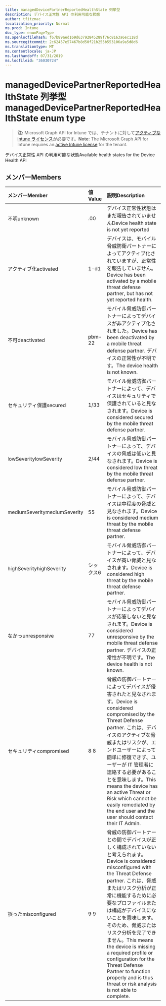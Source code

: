 ```yaml
---
title: managedDevicePartnerReportedHealthState 列挙型
description: デバイス正常性 API の利用可能な状態
author: tfitzmac
localization_priority: Normal
ms.prod: Intune
doc_type: enumPageType
ms.openlocfilehash: f67b89aed169d63792845289f76c8163a6ec118d
ms.sourcegitcommit: 2c62457e57467b8d50f21b255b553106a9a5d8d6
ms.translationtype: MT
ms.contentlocale: ja-JP
ms.lasthandoff: 07/31/2019
ms.locfileid: "36030724"
---
```

# <a name="manageddevicepartnerreportedhealthstate-enum-type"></a><span data-ttu-id="70f76-103">managedDevicePartnerReportedHealthState 列挙型</span><span class="sxs-lookup"><span data-stu-id="70f76-103">managedDevicePartnerReportedHealthState enum type</span></span>

> <span data-ttu-id="70f76-104">**注:** Microsoft Graph API for Intune では、テナントに対して[アクティブな intune ライセンス](https://go.microsoft.com/fwlink/?linkid=839381)が必要です。</span><span class="sxs-lookup"><span data-stu-id="70f76-104">**Note:** The Microsoft Graph API for Intune requires an [active Intune license](https://go.microsoft.com/fwlink/?linkid=839381) for the tenant.</span></span>

<span data-ttu-id="70f76-105">デバイス正常性 API の利用可能な状態</span><span class="sxs-lookup"><span data-stu-id="70f76-105">Available health states for the Device Health API</span></span>

## <a name="members"></a><span data-ttu-id="70f76-106">メンバー</span><span class="sxs-lookup"><span data-stu-id="70f76-106">Members</span></span>
|<span data-ttu-id="70f76-107">メンバー</span><span class="sxs-lookup"><span data-stu-id="70f76-107">Member</span></span>|<span data-ttu-id="70f76-108">値</span><span class="sxs-lookup"><span data-stu-id="70f76-108">Value</span></span>|<span data-ttu-id="70f76-109">説明</span><span class="sxs-lookup"><span data-stu-id="70f76-109">Description</span></span>|
|:---|:---|:---|
|<span data-ttu-id="70f76-110">不明</span><span class="sxs-lookup"><span data-stu-id="70f76-110">unknown</span></span>|<span data-ttu-id="70f76-111">.0</span><span class="sxs-lookup"><span data-stu-id="70f76-111">0</span></span>|<span data-ttu-id="70f76-112">デバイス正常性状態はまだ報告されていません</span><span class="sxs-lookup"><span data-stu-id="70f76-112">Device health state is not yet reported</span></span>|
|<span data-ttu-id="70f76-113">アクティブ化</span><span class="sxs-lookup"><span data-stu-id="70f76-113">activated</span></span>|<span data-ttu-id="70f76-114">1-d</span><span class="sxs-lookup"><span data-stu-id="70f76-114">1</span></span>|<span data-ttu-id="70f76-115">デバイスは、モバイル脅威防衛パートナーによってアクティブ化されていますが、正常性を報告していません。</span><span class="sxs-lookup"><span data-stu-id="70f76-115">Device has been activated by a mobile threat defense partner, but has not yet reported health.</span></span>|
|<span data-ttu-id="70f76-116">不可</span><span class="sxs-lookup"><span data-stu-id="70f76-116">deactivated</span></span>|<span data-ttu-id="70f76-117">pbm-2</span><span class="sxs-lookup"><span data-stu-id="70f76-117">2</span></span>|<span data-ttu-id="70f76-118">モバイル脅威防御パートナーによってデバイスが非アクティブ化されました。</span><span class="sxs-lookup"><span data-stu-id="70f76-118">Device has been deactivated by a mobile threat defense partner.</span></span> <span data-ttu-id="70f76-119">デバイスの正常性が不明です。</span><span class="sxs-lookup"><span data-stu-id="70f76-119">The device health is not known.</span></span>|
|<span data-ttu-id="70f76-120">セキュリティ保護</span><span class="sxs-lookup"><span data-stu-id="70f76-120">secured</span></span>|<span data-ttu-id="70f76-121">1/3</span><span class="sxs-lookup"><span data-stu-id="70f76-121">3</span></span>|<span data-ttu-id="70f76-122">モバイル脅威防御パートナーによって、デバイスはセキュリティで保護されていると見なされます。</span><span class="sxs-lookup"><span data-stu-id="70f76-122">Device is considered secured by the mobile threat defense partner.</span></span>|
|<span data-ttu-id="70f76-123">lowSeverity</span><span class="sxs-lookup"><span data-stu-id="70f76-123">lowSeverity</span></span>|<span data-ttu-id="70f76-124">2/4</span><span class="sxs-lookup"><span data-stu-id="70f76-124">4</span></span>|<span data-ttu-id="70f76-125">モバイル脅威防御パートナーによって、デバイスの脅威は低いと見なされます。</span><span class="sxs-lookup"><span data-stu-id="70f76-125">Device is considered low threat by the mobile threat defense partner.</span></span>|
|<span data-ttu-id="70f76-126">mediumSeverity</span><span class="sxs-lookup"><span data-stu-id="70f76-126">mediumSeverity</span></span>|<span data-ttu-id="70f76-127">5</span><span class="sxs-lookup"><span data-stu-id="70f76-127">5</span></span>|<span data-ttu-id="70f76-128">モバイル脅威防御パートナーによって、デバイスは中程度の脅威と見なされます。</span><span class="sxs-lookup"><span data-stu-id="70f76-128">Device is considered medium threat by the mobile threat defense partner.</span></span>|
|<span data-ttu-id="70f76-129">highSeverity</span><span class="sxs-lookup"><span data-stu-id="70f76-129">highSeverity</span></span>|<span data-ttu-id="70f76-130">シックス</span><span class="sxs-lookup"><span data-stu-id="70f76-130">6</span></span>|<span data-ttu-id="70f76-131">モバイル脅威防御パートナーによって、デバイスが高い脅威と見なされます。</span><span class="sxs-lookup"><span data-stu-id="70f76-131">Device is considered high threat by the mobile threat defense partner.</span></span>|
|<span data-ttu-id="70f76-132">なかっ</span><span class="sxs-lookup"><span data-stu-id="70f76-132">unresponsive</span></span>|<span data-ttu-id="70f76-133">7</span><span class="sxs-lookup"><span data-stu-id="70f76-133">7</span></span>|<span data-ttu-id="70f76-134">モバイル脅威防御パートナーによってデバイスが応答しないと見なされます。</span><span class="sxs-lookup"><span data-stu-id="70f76-134">Device is considered unresponsive by the mobile threat defense partner.</span></span> <span data-ttu-id="70f76-135">デバイスの正常性が不明です。</span><span class="sxs-lookup"><span data-stu-id="70f76-135">The device health is not known.</span></span>|
|<span data-ttu-id="70f76-136">セキュリティ</span><span class="sxs-lookup"><span data-stu-id="70f76-136">compromised</span></span>|<span data-ttu-id="70f76-137">8 </span><span class="sxs-lookup"><span data-stu-id="70f76-137">8</span></span>|<span data-ttu-id="70f76-138">脅威の防御パートナーによってデバイスが侵害されたと見なされます。</span><span class="sxs-lookup"><span data-stu-id="70f76-138">Device is considered compromised by the Threat Defense partner.</span></span> <span data-ttu-id="70f76-139">これは、デバイスのアクティブな脅威またはリスクが、エンドユーザーによって簡単に修復できず、ユーザーが IT 管理者に連絡する必要があることを意味します。</span><span class="sxs-lookup"><span data-stu-id="70f76-139">This means the device has an active Threat or Risk which cannot be easily remediated by the end user and the user should contact their IT Admin.</span></span>|
|<span data-ttu-id="70f76-140">誤った</span><span class="sxs-lookup"><span data-stu-id="70f76-140">misconfigured</span></span>|<span data-ttu-id="70f76-141">9 </span><span class="sxs-lookup"><span data-stu-id="70f76-141">9</span></span>|<span data-ttu-id="70f76-142">脅威の防御パートナーとの間でデバイスが正しく構成されていないと考えられます。</span><span class="sxs-lookup"><span data-stu-id="70f76-142">Device is considered misconfigured with the Threat Defense partner.</span></span> <span data-ttu-id="70f76-143">これは、脅威またはリスク分析が正常に機能するために必要なプロファイルまたは構成がデバイスにないことを意味します。そのため、脅威またはリスク分析を完了できません。</span><span class="sxs-lookup"><span data-stu-id="70f76-143">This means the device is missing a required profile or configuration for the Threat Defense Partner to function properly and is thus threat or risk analysis is not able to complete.</span></span>|



